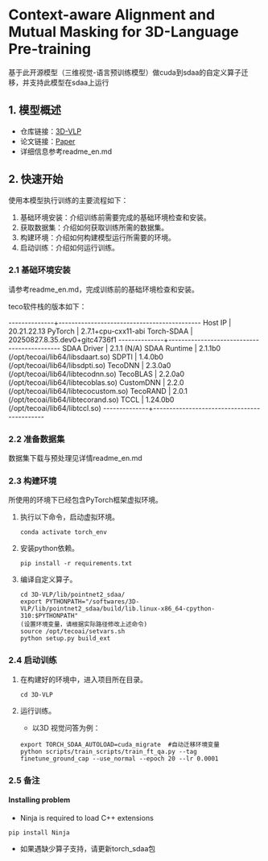# Context-aware Alignment and Mutual Masking for 3D-Language Pre-training

基于此开源模型（三维视觉-语言预训练模型）做cuda到sdaa的自定义算子迁移，并支持此模型在sdaa上运行
## 1. 模型概述
- 仓库链接：[3D-VLP](https://github.com/leolyj/3D-VLP)
- 论文链接：[Paper](https://openaccess.thecvf.com/content/CVPR2023/papers/Jin_Context-Aware_Alignment_and_Mutual_Masking_for_3D-Language_Pre-Training_CVPR_2023_paper.pdf)
- 详细信息参考readme_en.md

## 2. 快速开始
使用本模型执行训练的主要流程如下：
1. 基础环境安装：介绍训练前需要完成的基础环境检查和安装。
2. 获取数据集：介绍如何获取训练所需的数据集。
3. 构建环境：介绍如何构建模型运行所需要的环境。
4. 启动训练：介绍如何运行训练。

### 2.1 基础环境安装

请参考readme_en.md，完成训练前的基础环境检查和安装。

teco软件栈的版本如下：

--------------+--------------------------------------------
 Host IP      | 20.21.22.13
 PyTorch      | 2.7.1+cpu-cxx11-abi
 Torch-SDAA   | 20250827.8.35.dev0+gitc4736f1
--------------+--------------------------------------------
 SDAA Driver  | 2.1.1 (N/A)
 SDAA Runtime | 2.1.1b0 (/opt/tecoai/lib64/libsdaart.so)
 SDPTI        | 1.4.0b0 (/opt/tecoai/lib64/libsdpti.so)
 TecoDNN      | 2.3.0a0 (/opt/tecoai/lib64/libtecodnn.so)
 TecoBLAS     | 2.2.0a0 (/opt/tecoai/lib64/libtecoblas.so)
 CustomDNN    | 2.2.0 (/opt/tecoai/lib64/libtecocustom.so)
 TecoRAND     | 2.0.1 (/opt/tecoai/lib64/libtecorand.so)
 TCCL         | 1.24.0b0 (/opt/tecoai/lib64/libtccl.so)
--------------+--------------------------------------------

### 2.2 准备数据集
数据集下载与预处理见详情readme_en.md


### 2.3 构建环境

所使用的环境下已经包含PyTorch框架虚拟环境。
1. 执行以下命令，启动虚拟环境。
    ```
    conda activate torch_env
    ```
2. 安装python依赖。
    ```
    pip install -r requirements.txt
    ```
3. 编译自定义算子。
    ```
    cd 3D-VLP/lib/pointnet2_sdaa/
    export PYTHONPATH="/softwares/3D-VLP/lib/pointnet2_sdaa/build/lib.linux-x86_64-cpython-310:$PYTHONPATH"
    (设置环境变量，请根据实际路径修改上述命令)
    source /opt/tecoai/setvars.sh
    python setup.py build_ext
    ```
### 2.4 启动训练

1. 在构建好的环境中，进入项目所在目录。
    ```
    cd 3D-VLP
    ```

2. 运行训练。
    - 以3D 视觉问答为例：

    ```
    export TORCH_SDAA_AUTOLOAD=cuda_migrate  #自动迁移环境变量
    python scripts/train_scripts/train_ft_qa.py --tag finetune_ground_cap --use_normal --epoch 20 --lr 0.0001
   ```

### 2.5 备注

#### Installing problem
- Ninja is required to load C++ extensions
```
pip install Ninja
```

* 如果遇缺少算子支持，请更新torch_sdaa包

